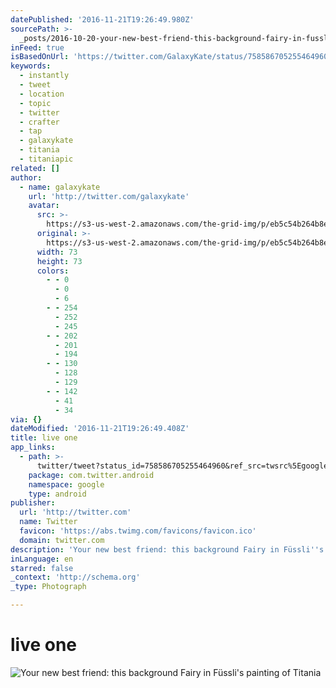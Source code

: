 ```yaml
---
datePublished: '2016-11-21T19:26:49.980Z'
sourcePath: >-
  _posts/2016-10-20-your-new-best-friend-this-background-fairy-in-fusslis-pain.md
inFeed: true
isBasedOnUrl: 'https://twitter.com/GalaxyKate/status/758586705255464960'
keywords:
  - instantly
  - tweet
  - location
  - topic
  - twitter
  - crafter
  - tap
  - galaxykate
  - titania
  - titaniapic
related: []
author:
  - name: galaxykate
    url: 'http://twitter.com/galaxykate'
    avatar:
      src: >-
        https://s3-us-west-2.amazonaws.com/the-grid-img/p/eb5c54b264b8ed0040e87c0f04cfe859e67894ad.png
      original: >-
        https://s3-us-west-2.amazonaws.com/the-grid-img/p/eb5c54b264b8ed0040e87c0f04cfe859e67894ad.png
      width: 73
      height: 73
      colors:
        - - 0
          - 0
          - 6
        - - 254
          - 252
          - 245
        - - 202
          - 201
          - 194
        - - 130
          - 128
          - 129
        - - 142
          - 41
          - 34
via: {}
dateModified: '2016-11-21T19:26:49.408Z'
title: live one
app_links:
  - path: >-
      twitter/tweet?status_id=758586705255464960&ref_src=twsrc%5Egoogle%7Ctwcamp%5Eandroidseo%7Ctwgr%5Estatus%7Ctwterm%5E758586705255464960
    package: com.twitter.android
    namespace: google
    type: android
publisher:
  url: 'http://twitter.com'
  name: Twitter
  favicon: 'https://abs.twimg.com/favicons/favicon.ico'
  domain: twitter.com
description: 'Your new best friend: this background Fairy in Füssli''s painting of Titania'
inLanguage: en
starred: false
_context: 'http://schema.org'
_type: Photograph

---
```

# live one
![Your new best friend: this background Fairy in Füssli's painting of Titania](https://s3-us-west-2.amazonaws.com/the-grid-img/p/9aecfa17f3ef1da893427a8b7476fcf3eaec43cc.jpg)